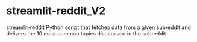 # streamlit-reddit_V2
streamlit-reddit
Python script that fetches data from a given subreddit and delivers the 10 most common topics disucussed in the subreddit.
